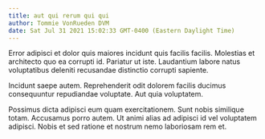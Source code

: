 ```yaml
---
title: aut qui rerum qui qui
author: Tommie VonRueden DVM
date: Sat Jul 31 2021 15:02:33 GMT-0400 (Eastern Daylight Time)
---
```

Error adipisci et dolor quis maiores incidunt quis facilis facilis. Molestias et architecto quo ea corrupti id. Pariatur ut iste. Laudantium labore natus voluptatibus deleniti recusandae distinctio corrupti sapiente.

 Incidunt saepe autem. Reprehenderit odit dolorem facilis ducimus consequuntur repudiandae voluptate. Aut quia voluptatem.

 Possimus dicta adipisci eum quam exercitationem. Sunt nobis similique totam. Accusamus porro autem. Ut animi alias ad adipisci id vel voluptatem adipisci. Nobis et sed ratione et nostrum nemo laboriosam rem et.